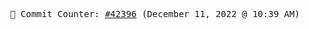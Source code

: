 <p align="center">
    <samp>
        📮 Commit Counter: <a href="https://github.com/Javascript-void0/Javascript-void0/commits/main">#42396</a> (December 11, 2022 @ 10:39 AM)
    </samp>
</p>